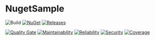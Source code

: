 # NugetSample

![Build](https://img.shields.io/github/workflow/status/yus-sasaki/NugetSample/Build) 
[![NuGet](https://img.shields.io/nuget/v/NugetSample_SlackNotification.svg)](https://www.nuget.org/packages/NugetSample_SlackNotification/) 
[![Releases](https://img.shields.io/github/release/yus-sasaki/NugetSample)](https://github.com/yus-sasaki/NugetSample/releases)

[![Quality Gate](https://sonarcloud.io/api/project_badges/measure?project=yus-sasaki_NugetSample&metric=alert_status)](https://sonarcloud.io/dashboard?id=yus-sasaki_NugetSample) 
[![Maintainability](https://sonarcloud.io/api/project_badges/measure?project=yus-sasaki_NugetSample&metric=sqale_rating)](https://www.nuget.org/packages/NugetSample_SlackNotification/) 
[![Reliability](https://sonarcloud.io/api/project_badges/measure?project=yus-sasaki_NugetSample&metric=reliability_rating)](https://www.nuget.org/packages/NugetSample_SlackNotification/)
[![Security](https://sonarcloud.io/api/project_badges/measure?project=yus-sasaki_NugetSample&metric=security_rating)](https://www.nuget.org/packages/NugetSample_SlackNotification/) 
[![Coverage](https://sonarcloud.io/api/project_badges/measure?project=yus-sasaki_NugetSample&metric=coverage)](https://sonarcloud.io/dashboard?id=yus-sasaki_NugetSample) 
